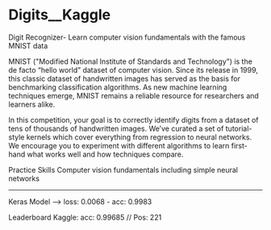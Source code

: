 # Digits__Kaggle
Digit Recognizer- Learn computer vision fundamentals with the famous MNIST data

MNIST ("Modified National Institute of Standards and Technology") is the de facto “hello world” dataset of computer vision. Since its release in 1999, this classic dataset of handwritten images has served as the basis for benchmarking classification algorithms. As new machine learning techniques emerge, MNIST remains a reliable resource for researchers and learners alike.

In this competition, your goal is to correctly identify digits from a dataset of tens of thousands of handwritten images. We’ve curated a set of tutorial-style kernels which cover everything from regression to neural networks. We encourage you to experiment with different algorithms to learn first-hand what works well and how techniques compare.

Practice Skills
Computer vision fundamentals including simple neural networks

----------
Keras Model --> loss: 0.0068 - acc: 0.9983

Leaderboard Kaggle:
acc: 0.99685 //
Pos: 221
